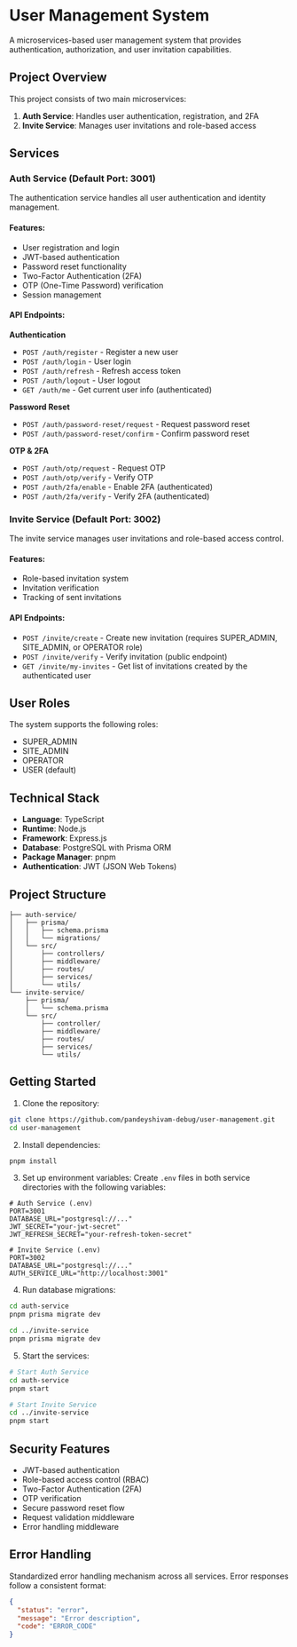# User Management System

A microservices-based user management system that provides authentication, authorization, and user invitation capabilities.

## Project Overview

This project consists of two main microservices:

1. **Auth Service**: Handles user authentication, registration, and 2FA
2. **Invite Service**: Manages user invitations and role-based access

## Services

### Auth Service (Default Port: 3001)

The authentication service handles all user authentication and identity management.

#### Features:
- User registration and login
- JWT-based authentication
- Password reset functionality
- Two-Factor Authentication (2FA)
- OTP (One-Time Password) verification
- Session management

#### API Endpoints:

**Authentication**
- `POST /auth/register` - Register a new user
- `POST /auth/login` - User login
- `POST /auth/refresh` - Refresh access token
- `POST /auth/logout` - User logout
- `GET /auth/me` - Get current user info (authenticated)

**Password Reset**
- `POST /auth/password-reset/request` - Request password reset
- `POST /auth/password-reset/confirm` - Confirm password reset

**OTP & 2FA**
- `POST /auth/otp/request` - Request OTP
- `POST /auth/otp/verify` - Verify OTP
- `POST /auth/2fa/enable` - Enable 2FA (authenticated)
- `POST /auth/2fa/verify` - Verify 2FA (authenticated)

### Invite Service (Default Port: 3002)

The invite service manages user invitations and role-based access control.

#### Features:
- Role-based invitation system
- Invitation verification
- Tracking of sent invitations

#### API Endpoints:

- `POST /invite/create` - Create new invitation (requires SUPER_ADMIN, SITE_ADMIN, or OPERATOR role)
- `POST /invite/verify` - Verify invitation (public endpoint)
- `GET /invite/my-invites` - Get list of invitations created by the authenticated user

## User Roles

The system supports the following roles:
- SUPER_ADMIN
- SITE_ADMIN
- OPERATOR
- USER (default)

## Technical Stack

- **Language**: TypeScript
- **Runtime**: Node.js
- **Framework**: Express.js
- **Database**: PostgreSQL with Prisma ORM
- **Package Manager**: pnpm
- **Authentication**: JWT (JSON Web Tokens)

## Project Structure

```
├── auth-service/
│   ├── prisma/
│   │   ├── schema.prisma
│   │   └── migrations/
│   └── src/
│       ├── controllers/
│       ├── middleware/
│       ├── routes/
│       ├── services/
│       └── utils/
└── invite-service/
    ├── prisma/
    │   └── schema.prisma
    └── src/
        ├── controller/
        ├── middleware/
        ├── routes/
        ├── services/
        └── utils/
```

## Getting Started

1. Clone the repository:
```bash
git clone https://github.com/pandeyshivam-debug/user-management.git
cd user-management
```

2. Install dependencies:
```bash
pnpm install
```

3. Set up environment variables:
Create `.env` files in both service directories with the following variables:
```env
# Auth Service (.env)
PORT=3001
DATABASE_URL="postgresql://..."
JWT_SECRET="your-jwt-secret"
JWT_REFRESH_SECRET="your-refresh-token-secret"

# Invite Service (.env)
PORT=3002
DATABASE_URL="postgresql://..."
AUTH_SERVICE_URL="http://localhost:3001"
```

4. Run database migrations:
```bash
cd auth-service
pnpm prisma migrate dev

cd ../invite-service
pnpm prisma migrate dev
```

5. Start the services:
```bash
# Start Auth Service
cd auth-service
pnpm start

# Start Invite Service
cd ../invite-service
pnpm start
```

## Security Features

- JWT-based authentication
- Role-based access control (RBAC)
- Two-Factor Authentication (2FA)
- OTP verification
- Secure password reset flow
- Request validation middleware
- Error handling middleware

## Error Handling

Standardized error handling mechanism across all services. Error responses follow a consistent format:

```json
{
  "status": "error",
  "message": "Error description",
  "code": "ERROR_CODE"
}
```